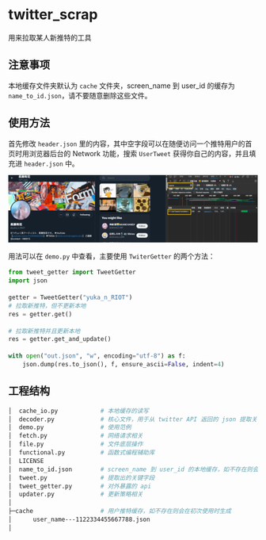 # twitter_scrap

用来拉取某人新推特的工具

## 注意事项

本地缓存文件夹默认为 `cache` 文件夹，screen_name 到 user_id 的缓存为 `name_to_id.json`，请不要随意删除这些文件。

## 使用方法

首先修改 `header.json` 里的内容，其中空字段可以在随便访问一个推特用户的首页时用浏览器后台的 Network 功能，搜索 `UserTweet` 获得你自己的内容，并且填充进 `header.json` 中。

![](assets/2023-11-23-16-40-06-image.png)

用法可以在 `demo.py` 中查看，主要使用 `TwiterGetter` 的两个方法：

```python
from tweet_getter import TweetGetter
import json

getter = TweetGetter("yuka_n_RIOT")
# 拉取新推特，但不更新本地
res = getter.get()

# 拉取新推特并且更新本地
res = getter.get_and_update()

with open("out.json", "w", encoding="utf-8") as f:
    json.dump(res.to_json(), f, ensure_ascii=False, indent=4)
```

## 工程结构

```bash
│  cache_io.py            # 本地缓存的读写
│  decoder.py             # 核心文件，用于从 twitter API 返回的 json 提取关键字段
│  demo.py                # 使用范例
│  fetch.py               # 网络请求相关
│  file.py                # 文件底层操作
│  functional.py          # 函数式编程辅助库
│  LICENSE
│  name_to_id.json        # screen_name 到 user_id 的本地缓存，如不存在则会在初次使用时生成
│  tweet.py               # 提取出的关键字段
│  tweet_getter.py        # 对外暴露的 api
│  updater.py             # 更新策略相关
│
├─cache                   # 用户推特缓存，如不存在则会在初次使用时生成
│      user_name---1122334455667788.json
│
```
